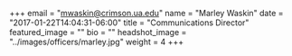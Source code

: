 +++
email = "mwaskin@crimson.ua.edu"
name = "Marley Waskin"
date = "2017-01-22T14:04:31-06:00"
title = "Communications Director"
featured_image = ""
bio = ""
headshot_image = "../images/officers/marley.jpg"
weight = 4
+++

